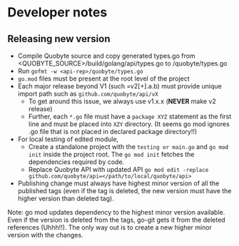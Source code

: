 # Developer notes

## Releasing new version

* Compile Quobyte source and copy generated types.go from <QUOBYTE_SOURCE>/build/golang/api/types.go
  to <api-rep>/quobyte/types.go
* Run `gofmt -w <api-rep>/quobyte/types.go`
* `go.mod` files must be present at the root level of the project
* Each major release beyond V1 (such =v2[+].a.b) must provide unique import path such as `github.com/quobyte/api/vX`
  * To get around this issue, we always use v1.x.x (**NEVER** make v2 release)
  * Further, each `*.go` file must have a `package XYZ` statement as the first line and must be placed into `XZY`
    directory. (It seems go mod ignores .go file that is not placed in declared package directory!!)
* For local testing of edited module,
  * Create a standalone project with the `testing or main.go` and `go mod init` inside the project root.
      The `go mod init` fetches the dependencies required by code.
  * Replace Quobyte API with updated API `go mod edit -replace github.com/quobyte/api=</path/to/local/quobyte/api>`
* Publishing change must always have highest minor version of all the published tags (even if the tag is deleted,
 the new version must have the higher version than deleted tag).

Note: go mod updates dependency to the highest minor version available. Even if the version is deleted from the tags,
go-git gets it from the deleted references (Uhhh!!). The only way out is to create a new higher minor
version with the changes.
